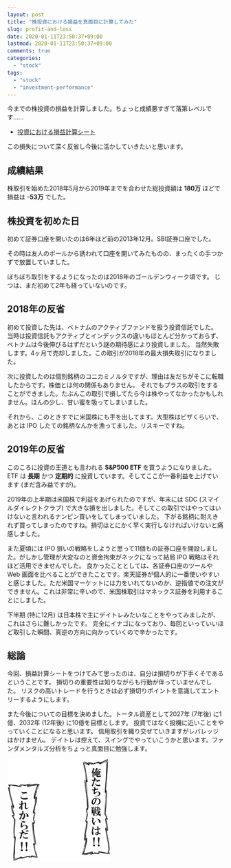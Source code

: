 ```yaml
---
layout: post
title: "株投資における損益を真面目に計算してみた"
slug: profit-and-loss
date: 2020-01-11T23:50:37+09:00
lastmod: 2020-01-11T23:50:37+09:00
comments: true
categories:
  - "stock"
tags:
  - "stock"
  - "investment-performance"
---
```


今までの株投資の損益を計算しました。ちょっと成績悪すぎて落第レベルです……

- [投資における損益計算シート](https://docs.google.com/spreadsheets/d/1U6vwpXWB5lR9FtSiTgY9JCDhNz3wELyLojiwEzbnnjA/edit?usp=sharing)

この損失について深く反省し今後に活かしていきたいと思います。

## 成績結果
株取引を始めた2018年5月から2019年までを合わせた総投資額は **180万** ほどで損益は **-53万** でした。

## 株投資を初めた日
初めて証券口座を開いたのは6年ほど前の2013年12月。SBI証券口座でした。

その時は友人のポールから誘われて口座を開いてみたものの、まったくの手つかずで放置していました。

ぼちぼち取引をするようになったのは2018年のゴールデンウィーク頃です。
じつは、まだ初めて2年も経っていないのです。

## 2018年の反省
初めて投資した先は、ベトナムのアクティブファンドを扱う投資信託でした。
当時は投資信託もアクティブとインデックスの違いもほとんど分かっておらず、ベトナムは今後伸びるはずだという謎の期待感により投資しました。
当然失敗します。4ヶ月で売却しました。この取引が2018年の最大損失取引になりました。

次に投資したのは個別銘柄のコニカミノルタですが、理由は友だちがそこに転職したからです。株価とは何の関係もありません。
それでもプラスの取引をすることができました。たぶんこの取引で損してたら今は株やってなかったかもしれません。ほんの少し、甘い蜜を吸ってしまいました。

それから、このときすでに米国株にも手を出してます。大型株はビザくらいで、あとは IPO したての銘柄なんかを漁ってました。リスキーですね。

## 2019年の反省
このころに投資の王道とも言われる **S&P500 ETF** を買うようになりました。ETF は **長期** かつ **定期的** に投資しています。そしてここが一番利益を上げています (まだ含み益ですが)。

2019年の上半期は米国株で利益をあげられたのですが、年末には SDC (スマイルダイレクトクラブ) で大きな損を出しました。そしてこの取引ではやってはいけないと言われるナンピン買いをしてしまっていました。
下がる銘柄に耐えきれず買ってしまったのですね。損切はとにかく早く実行しなければいけないと痛感しました。

また夏頃には IPO 狙いの戦略をしようと思って11個もの証券口座を開設しました。がしかし管理が大変なのと資金拘束がネックになって結局 IPO 戦略はそれほど活用できませんでした。
良かったこととしては、各証券口座のツールや Web 画面を比べることができたことです。楽天証券が個人的に一番使いやすいと感じました。ただ米国マーケットには力をいれてないのか、逆指値での注文ができません。これは非常に辛いので、米国株取引はマネックス証券を利用することにしました。

下半期 (特に12月) は日本株で主にデイトレみたいなことをやってみましたが、これはさらに難しかったです。
完全にイナゴになっており、毎回といっていいほど取引した瞬間、真逆の方向に向かっていくので辛かったです。

## 総論
今回、損益計算シートをつけてみて思ったのは、自分は損切りが下手くそであるということです。
損切りの重要性は知りながらも行動が伴っていませんでした。
リスクの高いトレードを行うときは必ず損切りポイントを意識してエントリーするようにします。

また今後についての目標を決めました。トータル資産として2027年 (7年後) に1億、2032年 (12年後) に10億を目標とします。
投資ではなく投機に近いことをやっていくことになると思います。
信用取引を織り交ぜていきますがレバレッジはかけません。
デイトレは控えて、スイングでやっていこうかと思います。ファンダメンタルズ分析をちょっと真面目に勉強します。

![oretachi](/images/2020/01/oretachi.png)
